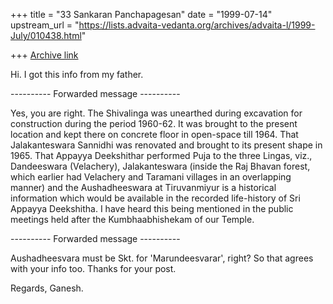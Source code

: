 +++
title = "33 Sankaran Panchapagesan"
date = "1999-07-14"
upstream_url = "https://lists.advaita-vedanta.org/archives/advaita-l/1999-July/010438.html"

+++
[Archive link](https://lists.advaita-vedanta.org/archives/advaita-l/1999-July/010438.html)

Hi.
  I got this info from my father.

---------- Forwarded message ----------

Yes, you are right.  The Shivalinga was unearthed during excavation
for construction during the period 1960-62.  It was brought to the present
location and kept there on concrete floor in  open-space till 1964.
That Jalakanteswara Sannidhi was renovated and brought to its present
shape in 1965. That Appayya Deekshithar performed Puja to the three
Lingas, viz., Dandeeswara (Velachery), Jalakanteswara (inside the
Raj Bhavan forest, which earlier had Velachery and Taramani villages in an
overlapping manner) and the Aushadheeswara at Tiruvanmiyur is a
historical information which would be available in the recorded
life-history  of Sri Appayya Deekshitha.  I have heard this being
mentioned in the public meetings held after the Kumbhaabhishekam of our
Temple.

---------- Forwarded message ----------


Aushadheesvara must be Skt. for 'Marundeesvarar', right? So that agrees
with  your info too. Thanks for your post.

Regards,
Ganesh.


